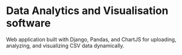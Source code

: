 # Data Analytics and Visualisation software
 Web application built with Django, Pandas, and ChartJS for uploading, analyzing, and visualizing CSV data dynamically.
